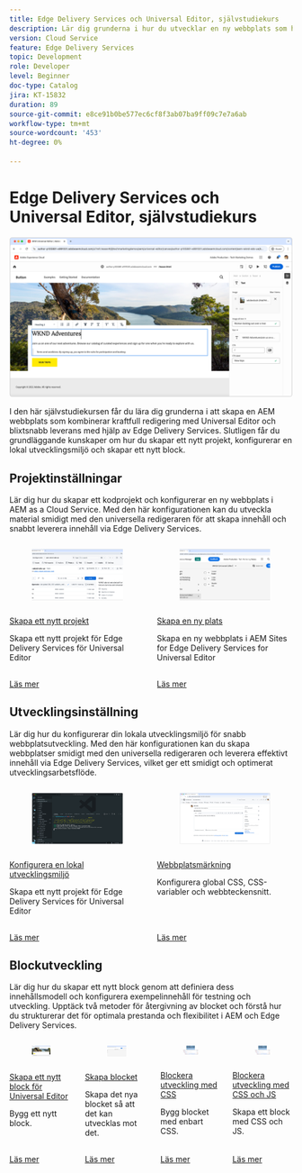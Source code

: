 ```yaml
---
title: Edge Delivery Services och Universal Editor, självstudiekurs
description: Lär dig grunderna i hur du utvecklar en ny webbplats som har skapats i AEM Universal Editor och levereras med Edge Delivery Services.
version: Cloud Service
feature: Edge Delivery Services
topic: Development
role: Developer
level: Beginner
doc-type: Catalog
jira: KT-15832
duration: 89
source-git-commit: e8ce91b0be577ec6cf8f3ab07ba9ff09c7e7a6ab
workflow-type: tm+mt
source-wordcount: '453'
ht-degree: 0%

---
```



# Edge Delivery Services och Universal Editor, självstudiekurs

![Edge Delivery Services och Universal Editor, självstudiekurs](./assets/0-overview/hero.png)

I den här självstudiekursen får du lära dig grunderna i att skapa en AEM webbplats som kombinerar kraftfull redigering med Universal Editor och blixtsnabb leverans med hjälp av Edge Delivery Services. Slutligen får du grundläggande kunskaper om hur du skapar ett nytt projekt, konfigurerar en lokal utvecklingsmiljö och skapar ett nytt block.

## Projektinställningar

Lär dig hur du skapar ett kodprojekt och konfigurerar en ny webbplats i AEM as a Cloud Service. Med den här konfigurationen kan du utveckla material smidigt med den universella redigeraren för att skapa innehåll och snabbt leverera innehåll via Edge Delivery Services.

<!-- CARDS 

* ./1-new-code-project.md
  {}
* ./2-new-aem-site.md

-->
<!-- START CARDS HTML - DO NOT MODIFY BY HAND -->
<div class="columns">
    <div class="column is-half-tablet is-half-desktop is-one-third-widescreen" aria-label="Create a new project">
        <div class="card" style="height: 100%; display: flex; flex-direction: column; height: 100%;">
            <div class="card-image">
                <figure class="image x-is-16by9">
                    <a href="./1-new-code-project.md" title="Skapa ett nytt projekt" target="_blank" rel="referrer">
                        <img class="is-bordered-r-small" src="assets/1-new-project/new-project.png" alt="Skapa ett nytt projekt"
                             style="width: 100%; aspect-ratio: 16 / 9; object-fit: cover; overflow: hidden; display: block; margin: auto;">
                    </a>
                </figure>
            </div>
            <div class="card-content is-padded-small" style="display: flex; flex-direction: column; flex-grow: 1; justify-content: space-between;">
                <div class="top-card-content">
                    <p class="headline is-size-6 has-text-weight-bold">
                        <a href="./1-new-code-project.md" target="_blank" rel="referrer" title="Skapa ett nytt projekt">Skapa ett nytt projekt</a>
                    </p>
                    <p class="is-size-6">Skapa ett nytt projekt för Edge Delivery Services för Universal Editor</p>
                </div>
                <a href="./1-new-code-project.md" target="_blank" rel="referrer" class="spectrum-Button spectrum-Button--outline spectrum-Button--primary spectrum-Button--sizeM" style="align-self: flex-start; margin-top: 1rem;">
                    <span class="spectrum-Button-label has-no-wrap has-text-weight-bold">Läs mer</span>
                </a>
            </div>
        </div>
    </div>
    <div class="column is-half-tablet is-half-desktop is-one-third-widescreen" aria-label="Create a new site">
        <div class="card" style="height: 100%; display: flex; flex-direction: column; height: 100%;">
            <div class="card-image">
                <figure class="image x-is-16by9">
                    <a href="./2-new-aem-site.md" title="Skapa en ny plats" target="_blank" rel="referrer">
                        <img class="is-bordered-r-small" src="assets/2-new-aem-site/new-site.png" alt="Skapa en ny plats"
                             style="width: 100%; aspect-ratio: 16 / 9; object-fit: cover; overflow: hidden; display: block; margin: auto;">
                    </a>
                </figure>
            </div>
            <div class="card-content is-padded-small" style="display: flex; flex-direction: column; flex-grow: 1; justify-content: space-between;">
                <div class="top-card-content">
                    <p class="headline is-size-6 has-text-weight-bold">
                        <a href="./2-new-aem-site.md" target="_blank" rel="referrer" title="Skapa en ny plats">Skapa en ny plats</a>
                    </p>
                    <p class="is-size-6">Skapa en ny webbplats i AEM Sites for Edge Delivery Services for Universal Editor</p>
                </div>
                <a href="./2-new-aem-site.md" target="_blank" rel="referrer" class="spectrum-Button spectrum-Button--outline spectrum-Button--primary spectrum-Button--sizeM" style="align-self: flex-start; margin-top: 1rem;">
                    <span class="spectrum-Button-label has-no-wrap has-text-weight-bold">Läs mer</span>
                </a>
            </div>
        </div>
    </div>
</div>
<!-- END CARDS HTML - DO NOT MODIFY BY HAND -->

## Utvecklingsinställning

Lär dig hur du konfigurerar din lokala utvecklingsmiljö för snabb webbplatsutveckling. Med den här konfigurationen kan du skapa webbplatser smidigt med den universella redigeraren och leverera effektivt innehåll via Edge Delivery Services, vilket ger ett smidigt och optimerat utvecklingsarbetsflöde.
<!-- CARDS 

* ./3-local-development-environment.md
* ./4-website-branding.md

-->
<!-- START CARDS HTML - DO NOT MODIFY BY HAND -->
<div class="columns">
    <div class="column is-half-tablet is-half-desktop is-one-third-widescreen" aria-label="Set up a local dev environment">
        <div class="card" style="height: 100%; display: flex; flex-direction: column; height: 100%;">
            <div class="card-image">
                <figure class="image x-is-16by9">
                    <a href="./3-local-development-environment.md" title="Konfigurera en lokal utvecklingsmiljö" target="_blank" rel="referrer">
                        <img class="is-bordered-r-small" src="assets/3-local-development-environment/aem-up.png" alt="Konfigurera en lokal utvecklingsmiljö"
                             style="width: 100%; aspect-ratio: 16 / 9; object-fit: cover; overflow: hidden; display: block; margin: auto;">
                    </a>
                </figure>
            </div>
            <div class="card-content is-padded-small" style="display: flex; flex-direction: column; flex-grow: 1; justify-content: space-between;">
                <div class="top-card-content">
                    <p class="headline is-size-6 has-text-weight-bold">
                        <a href="./3-local-development-environment.md" target="_blank" rel="referrer" title="Konfigurera en lokal utvecklingsmiljö">Konfigurera en lokal utvecklingsmiljö</a>
                    </p>
                    <p class="is-size-6">Skapa ett nytt projekt för Edge Delivery Services för Universal Editor</p>
                </div>
                <a href="./3-local-development-environment.md" target="_blank" rel="referrer" class="spectrum-Button spectrum-Button--outline spectrum-Button--primary spectrum-Button--sizeM" style="align-self: flex-start; margin-top: 1rem;">
                    <span class="spectrum-Button-label has-no-wrap has-text-weight-bold">Läs mer</span>
                </a>
            </div>
        </div>
    </div>
    <div class="column is-half-tablet is-half-desktop is-one-third-widescreen" aria-label="Website branding">
        <div class="card" style="height: 100%; display: flex; flex-direction: column; height: 100%;">
            <div class="card-image">
                <figure class="image x-is-16by9">
                    <a href="./4-website-branding.md" title="Webbplatsmärkning" target="_blank" rel="referrer">
                        <img class="is-bordered-r-small" src="assets/4-website-branding/github-issues.png" alt="Webbplatsmärkning"
                             style="width: 100%; aspect-ratio: 16 / 9; object-fit: cover; overflow: hidden; display: block; margin: auto;">
                    </a>
                </figure>
            </div>
            <div class="card-content is-padded-small" style="display: flex; flex-direction: column; flex-grow: 1; justify-content: space-between;">
                <div class="top-card-content">
                    <p class="headline is-size-6 has-text-weight-bold">
                        <a href="./4-website-branding.md" target="_blank" rel="referrer" title="Webbplatsmärkning">Webbplatsmärkning</a>
                    </p>
                    <p class="is-size-6">Konfigurera global CSS, CSS-variabler och webbteckensnitt.</p>
                </div>
                <a href="./4-website-branding.md" target="_blank" rel="referrer" class="spectrum-Button spectrum-Button--outline spectrum-Button--primary spectrum-Button--sizeM" style="align-self: flex-start; margin-top: 1rem;">
                    <span class="spectrum-Button-label has-no-wrap has-text-weight-bold">Läs mer</span>
                </a>
            </div>
        </div>
    </div>
</div>
<!-- END CARDS HTML - DO NOT MODIFY BY HAND -->

## Blockutveckling

Lär dig hur du skapar ett nytt block genom att definiera dess innehållsmodell och konfigurera exempelinnehåll för testning och utveckling. Upptäck två metoder för återgivning av blocket och förstå hur du strukturerar det för optimala prestanda och flexibilitet i AEM och Edge Delivery Services.

<!-- CARDS 

* ./5-new-block.md
* ./6-author-block.md
* ./7a-block-css.md
* ./7b-block-js-css.md

-->
<!-- START CARDS HTML - DO NOT MODIFY BY HAND -->
<div class="columns">
    <div class="column is-half-tablet is-half-desktop is-one-third-widescreen" aria-label="Create a new block for Universal Editor">
        <div class="card" style="height: 100%; display: flex; flex-direction: column; height: 100%;">
            <div class="card-image">
                <figure class="image x-is-16by9">
                    <a href="./5-new-block.md" title="Skapa ett nytt block för Universal Editor" target="_blank" rel="referrer">
                        <img class="is-bordered-r-small" src="assets/5-new-block/teaser-block.png" alt="Skapa ett nytt block för Universal Editor"
                             style="width: 100%; aspect-ratio: 16 / 9; object-fit: cover; overflow: hidden; display: block; margin: auto;">
                    </a>
                </figure>
            </div>
            <div class="card-content is-padded-small" style="display: flex; flex-direction: column; flex-grow: 1; justify-content: space-between;">
                <div class="top-card-content">
                    <p class="headline is-size-6 has-text-weight-bold">
                        <a href="./5-new-block.md" target="_blank" rel="referrer" title="Skapa ett nytt block för Universal Editor">Skapa ett nytt block för Universal Editor</a>
                    </p>
                    <p class="is-size-6">Bygg ett nytt block.</p>
                </div>
                <a href="./5-new-block.md" target="_blank" rel="referrer" class="spectrum-Button spectrum-Button--outline spectrum-Button--primary spectrum-Button--sizeM" style="align-self: flex-start; margin-top: 1rem;">
                    <span class="spectrum-Button-label has-no-wrap has-text-weight-bold">Läs mer</span>
                </a>
            </div>
        </div>
    </div>
    <div class="column is-half-tablet is-half-desktop is-one-third-widescreen" aria-label="Author the block">
        <div class="card" style="height: 100%; display: flex; flex-direction: column; height: 100%;">
            <div class="card-image">
                <figure class="image x-is-16by9">
                    <a href="./6-author-block.md" title="Författare till blocket" target="_blank" rel="referrer">
                        <img class="is-bordered-r-small" src="assets/6-author-block/open-new-site.png" alt="Författare till blocket"
                             style="width: 100%; aspect-ratio: 16 / 9; object-fit: cover; overflow: hidden; display: block; margin: auto;">
                    </a>
                </figure>
            </div>
            <div class="card-content is-padded-small" style="display: flex; flex-direction: column; flex-grow: 1; justify-content: space-between;">
                <div class="top-card-content">
                    <p class="headline is-size-6 has-text-weight-bold">
                        <a href="./6-author-block.md" target="_blank" rel="referrer" title="Författare till blocket">Skapa blocket</a>
                    </p>
                    <p class="is-size-6">Skapa det nya blocket så att det kan utvecklas mot det.</p>
                </div>
                <a href="./6-author-block.md" target="_blank" rel="referrer" class="spectrum-Button spectrum-Button--outline spectrum-Button--primary spectrum-Button--sizeM" style="align-self: flex-start; margin-top: 1rem;">
                    <span class="spectrum-Button-label has-no-wrap has-text-weight-bold">Läs mer</span>
                </a>
            </div>
        </div>
    </div>
    <div class="column is-half-tablet is-half-desktop is-one-third-widescreen" aria-label="Block development with CSS">
        <div class="card" style="height: 100%; display: flex; flex-direction: column; height: 100%;">
            <div class="card-image">
                <figure class="image x-is-16by9">
                    <a href="./7a-block-css.md" title="Blockera utveckling med CSS" target="_blank" rel="referrer">
                        <img class="is-bordered-r-small" src="assets/7a-block-css/inspect-block-dom.png" alt="Blockera utveckling med CSS"
                             style="width: 100%; aspect-ratio: 16 / 9; object-fit: cover; overflow: hidden; display: block; margin: auto;">
                    </a>
                </figure>
            </div>
            <div class="card-content is-padded-small" style="display: flex; flex-direction: column; flex-grow: 1; justify-content: space-between;">
                <div class="top-card-content">
                    <p class="headline is-size-6 has-text-weight-bold">
                        <a href="./7a-block-css.md" target="_blank" rel="referrer" title="Blockera utveckling med CSS">Blockera utveckling med CSS</a>
                    </p>
                    <p class="is-size-6">Bygg blocket med enbart CSS.</p>
                </div>
                <a href="./7a-block-css.md" target="_blank" rel="referrer" class="spectrum-Button spectrum-Button--outline spectrum-Button--primary spectrum-Button--sizeM" style="align-self: flex-start; margin-top: 1rem;">
                    <span class="spectrum-Button-label has-no-wrap has-text-weight-bold">Läs mer</span>
                </a>
            </div>
        </div>
    </div>
    <div class="column is-half-tablet is-half-desktop is-one-third-widescreen" aria-label="Block development with CSS and JS">
        <div class="card" style="height: 100%; display: flex; flex-direction: column; height: 100%;">
            <div class="card-image">
                <figure class="image x-is-16by9">
                    <a href="./7b-block-js-css.md" title="Blockera utveckling med CSS och JS" target="_blank" rel="referrer">
                        <img class="is-bordered-r-small" src="assets/7a-block-css/inspect-block-dom.png" alt="Blockera utveckling med CSS och JS"
                             style="width: 100%; aspect-ratio: 16 / 9; object-fit: cover; overflow: hidden; display: block; margin: auto;">
                    </a>
                </figure>
            </div>
            <div class="card-content is-padded-small" style="display: flex; flex-direction: column; flex-grow: 1; justify-content: space-between;">
                <div class="top-card-content">
                    <p class="headline is-size-6 has-text-weight-bold">
                        <a href="./7b-block-js-css.md" target="_blank" rel="referrer" title="Blockera utveckling med CSS och JS">Blockera utveckling med CSS och JS</a>
                    </p>
                    <p class="is-size-6">Skapa ett block med CSS och JS.</p>
                </div>
                <a href="./7b-block-js-css.md" target="_blank" rel="referrer" class="spectrum-Button spectrum-Button--outline spectrum-Button--primary spectrum-Button--sizeM" style="align-self: flex-start; margin-top: 1rem;">
                    <span class="spectrum-Button-label has-no-wrap has-text-weight-bold">Läs mer</span>
                </a>
            </div>
        </div>
    </div>
</div>
<!-- END CARDS HTML - DO NOT MODIFY BY HAND -->

